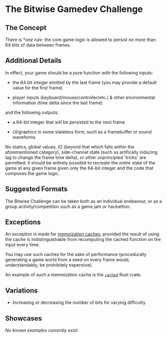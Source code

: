 # The Bitwise Gamedev Challenge

## The Concept

There is **one rule*: the core game logic is allowed to persist *no more* than 64 bits of data between frames.

## Additional Details

In effect, your game should be a pure function with the following inputs:

- the 64 bit integer emitted by the last frame (you may provide a default value for the first frame)

- player inputs (keyboard/mouse/controller/etc.) & other environmental information (time delta since the last frame)

and the following outputs:

- a 64-bit integer that will be persisted to the next frame

- UI/graphics in some stateless form, such as a framebuffer or sound waveforms

No statics, global values, IO (beyond that which falls within the aforementioned category), side-channel state (such
as artifically inducing lag to change the frame time delta), or other unprincipled 'tricks' are permitted: it should
be entirely possible to recreate the *entire* state of the game at any given frame given only the 64-bit integer and
the code that composes the game logic.

## Suggested Formats

The Bitwise Challenge can be taken both as an individual endeavour, or as a group activity/competition such as a
game jam or hackathon.

## Exceptions

An exception is made for [memoization caches](https://en.wikipedia.org/wiki/Memoization), provided the result of
using the cache is indistinguishable from recomputing the cached function on the input every time.

You may use such caches for the sake of performance (procedurally generating a game world from a seed on every frame
would, understandably, be prohibitely expensive).

An example of such a memoization cache is the [`cached`](https://en.wikipedia.org/wiki/Memoization) Rust crate.

## Variations

- Increasing or decreasing the number of bits for varying difficulty

## Showcases

*No known examples currently exist*
